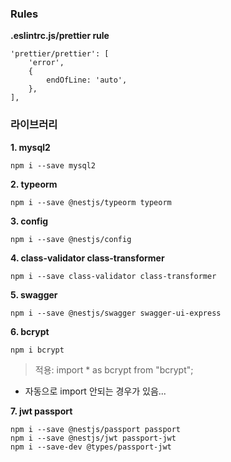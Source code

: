 ### Rules

**.eslintrc.js/prettier rule**

```
'prettier/prettier': [
    'error',
    {
        endOfLine: 'auto',
    },
],
```

### 라이브러리

**1. mysql2**

```
npm i --save mysql2
```

**2. typeorm**

```
npm i --save @nestjs/typeorm typeorm
```

**3. config**

```
npm i --save @nestjs/config
```

**4. class-validator class-transformer**

```
npm i --save class-validator class-transformer
```

**5. swagger**

```
npm i --save @nestjs/swagger swagger-ui-express
```

**6. bcrypt**

```
npm i bcrypt
```

> 적용: import \* as bcrypt from "bcrypt";

- 자동으로 import 안되는 경우가 있음...

**7. jwt passport**

```
npm i --save @nestjs/passport passport
npm i --save @nestjs/jwt passport-jwt
npm i --save-dev @types/passport-jwt
```
